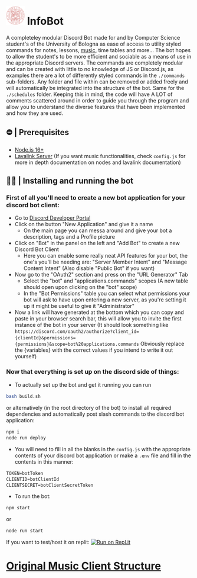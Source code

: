 <h1 align="left"><img src="./assets/Seal_of_the_University_of_Bologna.svg.png" width="50px"> InfoBot </h1>

A completeley modular Discord Bot made for and by Computer Science student's of the University of Bologna as ease of access to utility styled commands for notes, lessons, [music](https://github.com/SudhanPlayz/Discord-MusicBot), time tables and more...
The bot hopes to allow the student's to be more efficient and sociable as a means of use in the appropriate Discord servers.
The commands are completely modular and can be created with little to no knowledge of JS or Discord.js, as examples there are a lot of differently styled commands in the `./commands` sub-folders.
Any folder and file within can be removed or added freely and will automatically be integrated into the structure of the bot.
Same for the `./schedules` folder. Keeping this in mind, the code will have A LOT of comments scattered around in order to guide you through the program and allow you to understand the diverse features that have been implemented and how they are used.

## ⛔ | Prerequisites

- [Node.js 16+](https://nodejs.org/en/download/)
- [Lavalink Server](https://github.com/freyacodes/Lavalink) (If you want music functionalities, check `config.js` for more in depth documentation on nodes and lavalink documentation)

## 🏃‍♂ | Installing and running the bot

### First of all you'll need to create a new bot application for your discord bot client:
  - Go to [Discord Developer Portal](https://discord.com/developers/applications/)
  - Click on the button "New Application" and give it a name
    - On the main page you can messa around and give your bot a description, tags and a Profile picture
  - Click on "Bot" in the panel on the left and "Add Bot" to create a new Discord Bot Client
    - Here you can enable some really neat API features for your bot, the one's you'll be needing are: "Server Member Intent" and "Message Content Intent" (Also disable "Public Bot" if you want)
  - Now go to the "OAuth2" section and press on the "URL Generator" Tab
    - Select the "bot" and "applications.commands" scopes (A new table should open upon clicking on the "bot" scope)
    - In the "Bot Permissions" table you can select what permissions your bot will ask to have upon entering a new server, as you're setting it up it might be useful to give it "Administrator"
  - Now a link will have generated at the bottom which you can copy and paste in your browser search bar, this will allow you to invite the first instance of the bot in your server
(It should look something like `https://discord.com/oauth2/authorize?client_id={clientId}&permissions={permissions}&scope=bot%20applications.commands` Obviously replace the {variables} with the correct values if you intend to write it out yourself)

### Now that everything is set up on the discord side of things:
  - To actually set up the bot and get it running you can run
```bash
bash build.sh
```
or alternatively (in the root directory of the bot) to install all required dependencies and automatically post slash commands to the discord bot application:
```bash
npm i
node run deploy
``` 
  - You will need to fill in all the blanks in the `config.js` with the appropriate contents of your discord bot application or make a `.env` file and fill in the contents in this manner:
```env
TOKEN=botToken
CLIENTID=botClientId
CLIENTSECRET=botClientSecretToken
```
  - To run the bot:
```bash
npm start
```
or
```bash
node run start
```
If you want to test/host it on replit:
[![Run on Repl.it](https://repl.it/badge/github/csunibo/InfoBot)](https://repl.it/github/csunibo/InfoBot)

# [Original Music Client Structure](https://github.com/SudhanPlayz/Discord-MusicBot/tree/v5)
